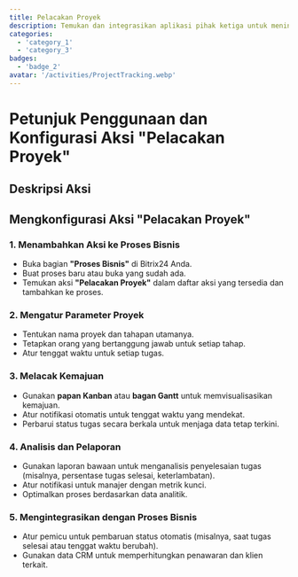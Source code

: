 ```yaml
---
title: Pelacakan Proyek
description: Temukan dan integrasikan aplikasi pihak ketiga untuk meningkatkan bisnis Anda.
categories: 
  - 'category_1'
  - 'category_3'
badges: 
  - 'badge_2'
avatar: '/activities/ProjectTracking.webp'
---
```

# Petunjuk Penggunaan dan Konfigurasi Aksi "Pelacakan Proyek"

## Deskripsi Aksi

## **Mengkonfigurasi Aksi "Pelacakan Proyek"**

### 1. Menambahkan Aksi ke Proses Bisnis
- Buka bagian **"Proses Bisnis"** di Bitrix24 Anda.
- Buat proses baru atau buka yang sudah ada.
- Temukan aksi **"Pelacakan Proyek"** dalam daftar aksi yang tersedia dan tambahkan ke proses.

### 2. Mengatur Parameter Proyek
- Tentukan nama proyek dan tahapan utamanya.
- Tetapkan orang yang bertanggung jawab untuk setiap tahap.
- Atur tenggat waktu untuk setiap tugas.

### 3. Melacak Kemajuan
- Gunakan **papan Kanban** atau **bagan Gantt** untuk memvisualisasikan kemajuan.
- Atur notifikasi otomatis untuk tenggat waktu yang mendekat.
- Perbarui status tugas secara berkala untuk menjaga data tetap terkini.

### 4. Analisis dan Pelaporan
- Gunakan laporan bawaan untuk menganalisis penyelesaian tugas (misalnya, persentase tugas selesai, keterlambatan).
- Atur notifikasi untuk manajer dengan metrik kunci.
- Optimalkan proses berdasarkan data analitik.

### 5. Mengintegrasikan dengan Proses Bisnis
- Atur pemicu untuk pembaruan status otomatis (misalnya, saat tugas selesai atau tenggat waktu berubah).
- Gunakan data CRM untuk memperhitungkan penawaran dan klien terkait.